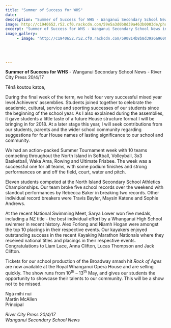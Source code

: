 ```yaml
---
title: "Summer of Success for WHS"
date: 
description: "Summer of Success for WHS - Wanganui Secondary School News in the River City Press 20/4/17..."
image: http://c1940652.r52.cf0.rackcdn.com/59e5a3d0b8d39a463b0003de/photo-for-RCP-20-April-2017.jpg
excerpt: "Summer of Success for WHS - Wanganui Secondary School News in the River City Press 20/4/17."
image_gallery:
     - image: "http://c1940652.r52.cf0.rackcdn.com/590814b8b8d39a6a96000497/photo-for-RCP-20-April-2017.jpg"
    
    
    
    
---
```


<p><strong>Summer of Success for WHS</strong> - Wanganui Secondary School News - River City Press 20/4/17</p>
<p>Tēnā koutou katoa,</p>
<p>During the final week of the term, we held four very successful mixed year level Achievers&rsquo; assemblies. Students joined together to celebrate the academic, cultural, service and sporting successes of our students since the beginning of the school year. As I also explained during the assemblies, it gave students a little taste of a future House structure format I will be bringing in for 2018. At a later stage this year, I will seek contributions from our students, parents and the wider school community regarding suggestions for four House names of lasting significance to our school and community.&nbsp;</p>
<p>We had an action-packed Summer Tournament week with 10 teams competing throughout the North Island in Softball, Volleyball, 3x3 Basketball, Waka Ama, Rowing and Ultimate Frisbee. The week was a successful one for all teams, with some podium finishes and strong performances on and off the field, court, water and pitch.&nbsp;</p>
<p>Eleven students competed at the North Island Secondary School Athletics Championships. Our team broke five school records over the weekend with standout performances by Rebecca Baker in breaking two records. Other individual record breakers were Travis Bayler, Maysin Katene and Sophie Andrews.&nbsp;</p>
<p>At the recent National Swimming Meet, Sarya Lower won five medals, including a NZ title - the best individual effort by a Whanganui High School swimmer in recent history. Alex Forlong and Niamh Hogan were amongst the top 10 placings in their respective events. Our kayakers enjoyed outstanding success in the recent Kayaking Marathon Nationals where they received national titles and placings in their respective events. Congratulations to Liam Lace, Anna Clifton, Lucas Thompson and Jack Clifton.</p>
<p>Tickets for our school production of the Broadway smash hit <em>Rock of Ages</em> are now available at the Royal Whanganui Opera House and are selling quickly. The show runs from 10<sup>th</sup> &ndash; 13<sup>th</sup> May, and gives our students the opportunity to showcase their talents to our community. This will be a show not to be missed.&nbsp;</p>
<p>Ngā mihi nui<br />Martin McAllen<br />Principal</p>
<p><em>River City Press 20/4/17<br />Wanganui Secondary School News</em></p>

